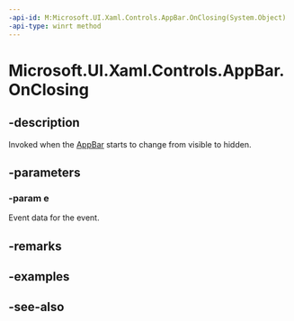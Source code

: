 ```yaml
---
-api-id: M:Microsoft.UI.Xaml.Controls.AppBar.OnClosing(System.Object)
-api-type: winrt method
---
```


<!-- Method syntax
virtual protected void OnClosing(System.Object e)
-->

# Microsoft.UI.Xaml.Controls.AppBar.OnClosing

## -description
Invoked when the [AppBar](appbar.md) starts to change from visible to hidden.

## -parameters
### -param e
Event data for the event.

## -remarks

## -examples

## -see-also
